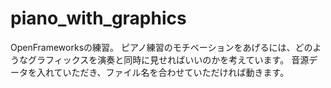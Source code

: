 # piano_with_graphics

OpenFrameworksの練習。
ピアノ練習のモチベーションをあげるには、どのようなグラフィックスを演奏と同時に見せればいいのかを考えています。
音源データを入れていただき、ファイル名を合わせていただければ動きます。
